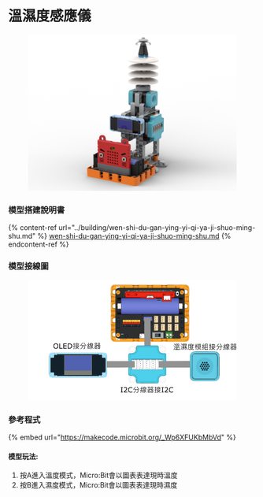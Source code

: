 # 溫濕度感應儀

<figure><img src="../../../.gitbook/assets/barometer_robotbit (1).png" alt=""><figcaption></figcaption></figure>

### 模型搭建說明書

{% content-ref url="../building/wen-shi-du-gan-ying-yi-qi-ya-ji-shuo-ming-shu.md" %}
[wen-shi-du-gan-ying-yi-qi-ya-ji-shuo-ming-shu.md](../building/wen-shi-du-gan-ying-yi-qi-ya-ji-shuo-ming-shu.md)
{% endcontent-ref %}

### 模型接線圖

<figure><img src="../../../.gitbook/assets/temp_humid_wiring_robotbit (1).png" alt=""><figcaption></figcaption></figure>

### 參考程式

{% embed url="https://makecode.microbit.org/_Wp6XFUKbMbVd" %}

#### 模型玩法:

1. 按A進入溫度模式，Micro:Bit會以圖表表達現時溫度
2. 按B進入濕度模式，Micro:Bit會以圖表表達現時濕度
